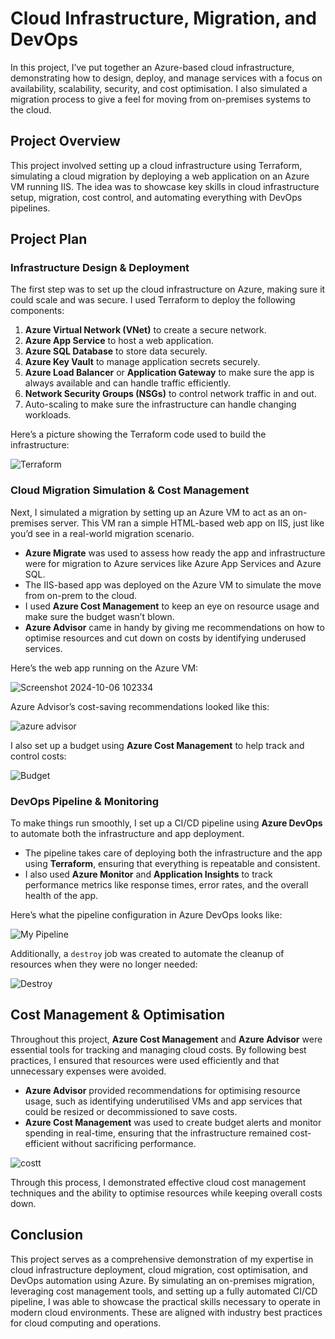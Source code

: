 
# Cloud Infrastructure, Migration, and DevOps

In this project, I’ve put together an Azure-based cloud infrastructure, demonstrating how to design, deploy, and manage services with a focus on availability, scalability, security, and cost optimisation. I also simulated a migration process to give a feel for moving from on-premises systems to the cloud. 

## Project Overview

This project involved setting up a cloud infrastructure using Terraform, simulating a cloud migration by deploying a web application on an Azure VM running IIS. The idea was to showcase key skills in cloud infrastructure setup, migration, cost control, and automating everything with DevOps pipelines.

## Project Plan

### Infrastructure Design & Deployment

The first step was to set up the cloud infrastructure on Azure, making sure it could scale and was secure. I used Terraform to deploy the following components:

1. **Azure Virtual Network (VNet)** to create a secure network.
2. **Azure App Service** to host a web application.
3. **Azure SQL Database** to store data securely.
4. **Azure Key Vault** to manage application secrets securely.
5. **Azure Load Balancer** or **Application Gateway** to make sure the app is always available and can handle traffic efficiently.
6. **Network Security Groups (NSGs)** to control network traffic in and out.
7. Auto-scaling to make sure the infrastructure can handle changing workloads.

Here’s a picture showing the Terraform code used to build the infrastructure:

![Terraform](https://github.com/user-attachments/assets/399ce5d4-f932-4ca1-8e64-5c9a6fa39047)

### Cloud Migration Simulation & Cost Management

Next, I simulated a migration by setting up an Azure VM to act as an on-premises server. This VM ran a simple HTML-based web app on IIS, just like you’d see in a real-world migration scenario.

- **Azure Migrate** was used to assess how ready the app and infrastructure were for migration to Azure services like Azure App Services and Azure SQL.
- The IIS-based app was deployed on the Azure VM to simulate the move from on-prem to the cloud.
- I used **Azure Cost Management** to keep an eye on resource usage and make sure the budget wasn’t blown.
- **Azure Advisor** came in handy by giving me recommendations on how to optimise resources and cut down on costs by identifying underused services.

Here’s the web app running on the Azure VM:

![Screenshot 2024-10-06 102334](https://github.com/user-attachments/assets/f4eee4c6-cddb-49da-9c36-c098f47b269e)


Azure Advisor’s cost-saving recommendations looked like this:

![azure advisor](https://github.com/user-attachments/assets/fbc030d8-eee3-41a1-82b4-900ed168b63c)

I also set up a budget using **Azure Cost Management** to help track and control costs:

![Budget](https://github.com/user-attachments/assets/bb3f7039-b3a2-47cd-ac47-89aebf34c9ab)

### DevOps Pipeline & Monitoring

To make things run smoothly, I set up a CI/CD pipeline using **Azure DevOps** to automate both the infrastructure and app deployment.

- The pipeline takes care of deploying both the infrastructure and the app using **Terraform**, ensuring that everything is repeatable and consistent.
- I also used **Azure Monitor** and **Application Insights** to track performance metrics like response times, error rates, and the overall health of the app.

Here’s what the pipeline configuration in Azure DevOps looks like:

![My Pipeline](https://github.com/user-attachments/assets/16d3f703-319f-4a7f-bd9e-d048e8412532)

Additionally, a `destroy` job was created to automate the cleanup of resources when they were no longer needed:

![Destroy](https://github.com/user-attachments/assets/53f046b6-ea72-48fc-b335-3ae3230351b6)

## Cost Management & Optimisation

Throughout this project, **Azure Cost Management** and **Azure Advisor** were essential tools for tracking and managing cloud costs. By following best practices, I ensured that resources were used efficiently and that unnecessary expenses were avoided.

- **Azure Advisor** provided recommendations for optimising resource usage, such as identifying underutilised VMs and app services that could be resized or decommissioned to save costs.
- **Azure Cost Management** was used to create budget alerts and monitor spending in real-time, ensuring that the infrastructure remained cost-efficient without sacrificing performance.

![costt](https://github.com/user-attachments/assets/ac741ea6-b9aa-4ac5-a0d5-e28e14cbe431)

Through this process, I demonstrated effective cloud cost management techniques and the ability to optimise resources while keeping overall costs down.

## Conclusion

This project serves as a comprehensive demonstration of my expertise in cloud infrastructure deployment, cloud migration, cost optimisation, and DevOps automation using Azure. By simulating an on-premises migration, leveraging cost management tools, and setting up a fully automated CI/CD pipeline, I was able to showcase the practical skills necessary to operate in modern cloud environments. These are aligned with industry best practices for cloud computing and operations.
